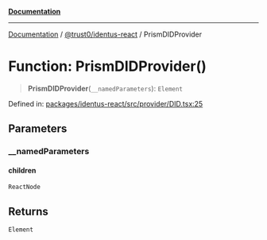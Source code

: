 [**Documentation**](../../../README.md)

***

[Documentation](../../../README.md) / [@trust0/identus-react](../README.md) / PrismDIDProvider

# Function: PrismDIDProvider()

> **PrismDIDProvider**(`__namedParameters`): `Element`

Defined in: [packages/identus-react/src/provider/DID.tsx:25](https://github.com/trust0-project/identus/blob/2b13c843151e57332dc3754476ad09bb3156ecfa/packages/identus-react/src/provider/DID.tsx#L25)

## Parameters

### \_\_namedParameters

#### children

`ReactNode`

## Returns

`Element`
